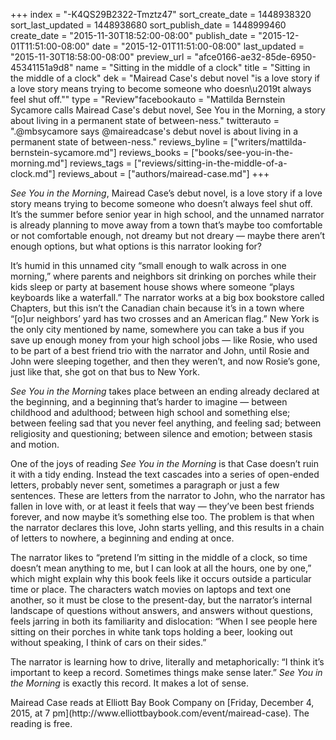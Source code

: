 +++
index = "-K4QS29B2322-Tmztz47"
sort_create_date = 1448938320
sort_last_updated = 1448938680
sort_publish_date = 1448999460
create_date = "2015-11-30T18:52:00-08:00"
publish_date = "2015-12-01T11:51:00-08:00"
date = "2015-12-01T11:51:00-08:00"
last_updated = "2015-11-30T18:58:00-08:00"
preview_url = "afce0166-ae32-85de-6950-45341151a9d8"
name = "Sitting in the middle of a clock"
title = "Sitting in the middle of a clock"
dek = "Mairead Case's debut novel \"is a love story if a love story means trying to become someone who doesn\u2019t always feel shut off.\""
type = "Review"facebookauto = "Mattilda Bernstein Sycamore calls Mairead Case's debut novel, See You in the Morning, a story about living in a permanent state of between-ness."
twitterauto = ".@mbsycamore says @maireadcase's debut novel is about living in a permanent state of between-ness."
reviews_byline = ["writers/mattilda-bernstein-sycamore.md"]
reviews_books = ["books/see-you-in-the-morning.md"]
reviews_tags = ["reviews/sitting-in-the-middle-of-a-clock.md"]
reviews_about = ["authors/mairead-case.md"]
+++

*See You in the Morning*, Mairead Case’s debut novel, is a love story if a love story means trying to become someone who doesn’t always feel shut off. It’s the summer before senior year in high school, and the unnamed narrator is already planning to move away from a town that’s maybe too comfortable or not comfortable enough, not dreamy but not dreary — maybe there aren’t enough options, but what options is this narrator looking for?

It’s humid in this unnamed city “small enough to walk across in one morning,” where parents and neighbors sit drinking on porches while their kids sleep or party at basement house shows where someone “plays keyboards like a waterfall.” The narrator works at a big box bookstore called Chapters, but this isn’t the Canadian chain because it’s in a town where “[o]ur neighbors’ yard has two crosses and an American flag.” New York is the only city mentioned by name, somewhere you can take a bus if you save up enough money from your high school jobs — like Rosie, who used to be part of a best friend trio with the narrator and John, until Rosie and John were sleeping together, and then they weren’t, and now Rosie’s gone, just like that, she got on that bus to New York.

*See You in the Morning* takes place between an ending already declared at the beginning, and a beginning that’s harder to imagine — between childhood and adulthood; between high school and something else; between feeling sad that you never feel anything, and feeling sad; between religiosity and questioning; between silence and emotion; between stasis and motion.

One of the joys of reading *See You in the Morning* is that Case doesn’t ruin it with a tidy ending. Instead the text cascades into a series of open-ended letters, probably never sent, sometimes a paragraph or just a few sentences. These are letters from the narrator to John, who the narrator has fallen in love with, or at least it feels that way — they’ve been best friends forever, and now maybe it’s something else too. The problem is that when the narrator declares this love, John starts yelling, and this results in a chain of letters to nowhere, a beginning and ending at once.

The narrator likes to “pretend I’m sitting in the middle of a clock, so time doesn’t mean anything to me, but I can look at all the hours, one by one,” which might explain why this book feels like it occurs outside a particular time or place. The characters watch movies on laptops and text one another, so it must be close to the present-day, but the narrator’s internal landscape of questions without answers, and answers without questions, feels jarring in both its familiarity and dislocation: “When I see people here sitting on their porches in white tank tops holding a beer, looking out without speaking, I think of cars on their sides.” 

The narrator is learning how to drive, literally and metaphorically: “I think it’s important to keep a record. Sometimes things make sense later.” *See You in the Morning* is exactly this record. It makes a lot of sense.

<p class="footer">Mairead Case reads at Elliott Bay Book Company on [Friday, December 4, 2015, at 7 pm](http://www.elliottbaybook.com/event/mairead-case). The reading is free.</p>